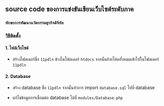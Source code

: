 ## source code ของการแข่งขันเขียนเว็บไซต์ระดับภาค

### `ทักษะการพัฒนานวัตกรรมธุรกิจดิจิทัล ` 

### วิธีติดตั้ง

#### 1. ไฟล์เว็บไซต์
- สร้างโฟลเดอร์ชื่อ `11pdln` ข้างในโฟลเดอร์ `htdocs` จากนั้นย้ายโค้ดทั้งหมดเข้าไปในโฟลเดอร์ `11pdln`

#### 2. Database

- สร้าง database ชื่อ `11pdln` จากนั้นทำการ import `database.sql` ไปที่ database

- แก้ไขข้อมูลการเชื่อมต่อ database ได้ที่ `modules/Database.php`
